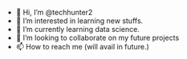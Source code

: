 - 👋 Hi, I’m @techhunter2
- 👀 I’m interested in learning new stuffs.
- 🌱 I’m currently learning data science.
- 💞️ I’m looking to collaborate on my future projects
- 📫 How to reach me (will avail in future.)

<!---
techhunter2/techhunter2 is a ✨ special ✨ repository because its `README.md` (this file) appears on your GitHub profile.
You can click the Preview link to take a look at your changes.
--->
